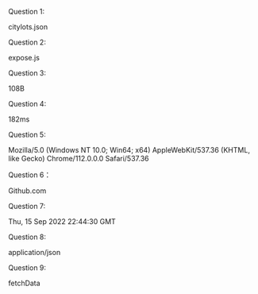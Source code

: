 Question 1:

citylots.json

Question 2:

expose.js

Question 3:

108B

Question 4:

182ms

Question 5:

Mozilla/5.0 (Windows NT 10.0; Win64; x64) AppleWebKit/537.36 (KHTML, like Gecko) Chrome/112.0.0.0 Safari/537.36

Question 6：

Github.com

Question 7:

Thu, 15 Sep 2022 22:44:30 GMT

Question 8:

application/json

Question 9:

fetchData

